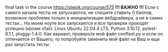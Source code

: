 final task in the course https://stepik.org/course/575
**!!! ВАЖНО !!!**
Если с самого начала тесты не запускаются, не спешите ставить 0 баллов, возможно проблема только в инициализации вебдрайвера, а не в самих тестах...
На моем ноуте все запускается и все проверки проходят успешно (кроме xfail): Linux Ubuntu 22.04.4 LTS, Python 3.10.12, pytest-8.1.1, pluggy-1.4.0. 
Как вариант, проверьте мой файл conftest.py и если он отличается от Вашего, то попробуйте заменить мой файл на Ваш и еще раз запустить тесты.
